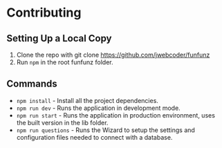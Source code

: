 # Contributing

## Setting Up a Local Copy

1. Clone the repo with git clone https://github.com/jwebcoder/funfunz
2. Run `npm` in the root funfunz folder.

## Commands

* `npm install` - Install all the project dependencies.
* `npm run dev` - Runs the application in development mode.
* `npm run start` - Runs the application in production environment, uses the built version in the lib folder.
* `npm run questions` - Runs the Wizard to setup the settings and configuration files needed to connect with a database.